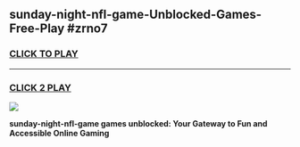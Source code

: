 
## sunday-night-nfl-game-Unblocked-Games-Free-Play #zrno7
<h3>
<a href="https://us.freeplayer.one?title=sunday-night-nfl-game&ref=9M">CLICK TO PLAY</a></h3>
<hr>

<h3>
<a href="https://us.freeplayer.one?title=sunday-night-nfl-game&ref=9M">CLICK 2 PLAY</a>
  
</h3>

<a href="https://us.freeplayer.one?title=sunday-night-nfl-game&ref=9M"><img src="https://clearcache.store/games.png"></a>


**sunday-night-nfl-game games unblocked: Your Gateway to Fun and Accessible Online Gaming**
